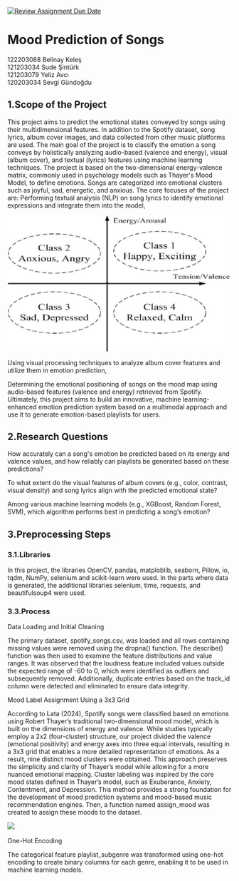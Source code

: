 [![Review Assignment Due Date](https://classroom.github.com/assets/deadline-readme-button-22041afd0340ce965d47ae6ef1cefeee28c7c493a6346c4f15d667ab976d596c.svg)](https://classroom.github.com/a/7dVfiuFW)
# Mood Prediction of Songs

122203088 Belinay Keleş  
121203034 Sude Şintürk  
121203079 Yeliz Avcı  
120203034 Sevgi Gündoğdu  

## 1.Scope of the Project

This project aims to predict the emotional states conveyed by songs using their multidimensional features. In addition to the Spotify dataset, song lyrics, album cover images, and data collected from other music platforms are used. The main goal of the project is to classify the emotion a song conveys by holistically analyzing audio-based (valence and energy), visual (album cover), and textual (lyrics) features using machine learning techniques. The project is based on the two-dimensional energy-valence matrix, commonly used in psychology models such as Thayer's Mood Model, to define emotions. Songs are categorized into emotional clusters such as joyful, sad, energetic, and anxious. The core focuses of the project are:
Performing textual analysis (NLP) on song lyrics to identify emotional expressions and integrate them into the model,

![](Thayer%20Model.jpeg)

Using visual processing techniques to analyze album cover features and utilize them in emotion prediction,


Determining the emotional positioning of songs on the mood map using audio-based features (valence and energy) retrieved from Spotify.
Ultimately, this project aims to build an innovative, machine learning-enhanced emotion prediction system based on a multimodal approach and use it to generate emotion-based playlists for users.

## 2.Research Questions

How accurately can a song's emotion be predicted based on its energy and valence values, and how reliably can playlists be generated based on these predictions?


To what extent do the visual features of album covers (e.g., color, contrast, visual density) and song lyrics align with the predicted emotional state?


Among various machine learning models (e.g., XGBoost, Random Forest, SVM), which algorithm performs best in predicting a song’s emotion?




## 3.Preprocessing Steps

### 3.1.Libraries
In this project, the libraries OpenCV,  pandas, matploblib, seaborn, Pillow, io,  tqdm, NumPy, selenium and scikit-learn were used.
In the parts where data is generated, the additional libraries selenium, time, requests, and beautifulsoup4 were used.






### 3.3.Process
Data Loading and Initial Cleaning  

The primary dataset, spotify_songs.csv, was loaded and all rows containing missing values were removed using the dropna() function. The describe() function was then used to examine the feature distributions and value ranges. It was observed that the loudness feature included values outside the expected range of -60 to 0, which were identified as outliers and subsequently removed. Additionally, duplicate entries based on the track_id column were detected and eliminated to ensure data integrity.  

Mood Label Assignment Using a 3x3 Grid  

According to Lata (2024), Spotify songs were classified based on emotions using Robert Thayer’s traditional two-dimensional mood model, which is built on the dimensions of energy and valence. While studies typically employ a 2x2 (four-cluster) structure, our project divided the valence (emotional positivity) and energy axes into three equal intervals, resulting in a 3x3 grid that enables a more detailed representation of emotions. As a result, nine distinct mood clusters were obtained. This approach preserves the simplicity and clarity of Thayer’s model while allowing for a more nuanced emotional mapping. Cluster labeling was inspired by the core mood states defined in Thayer’s model, such as Exuberance, Anxiety, Contentment, and Depression. This method provides a strong foundation for the development of mood prediction systems and mood-based music recommendation engines. Then, a function named assign_mood was created to assign these moods to the dataset.  

![](3x3%20Mood%Table.jpeg)
 
One-Hot Encoding  

The categorical feature playlist_subgenre was transformed using one-hot encoding to create binary columns for each genre, enabling it to be used in machine learning models.  

